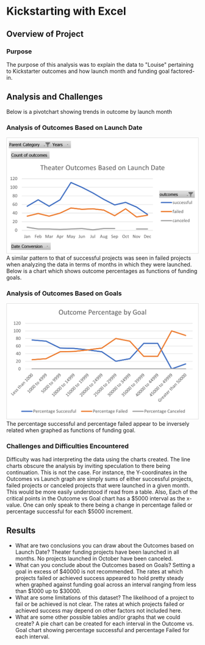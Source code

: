 # Kickstarting with Excel

## Overview of Project

### Purpose
The purpose of this analysis was to explain the data to "Louise" pertaining to Kickstarter outcomes and how launch month and funding goal factored-in.  
## Analysis and Challenges
Below is a pivotchart showing trends in outcome by launch month
### Analysis of Outcomes Based on Launch Date
![](Theater_Outcomes_vs_Launch.png)
A similar pattern to that of successful projects was seen in failed projects when analyzing the data in terms of months in which they were launched. Below is a chart which shows outcome percentages as functions of funding goals.    
### Analysis of Outcomes Based on Goals
![](Outcomes_vs_Goals.png)
The percentage successful and percentage failed appear to be inversely related when graphed as functions of funding goal.
### Challenges and Difficulties Encountered
Difficulty was had interpreting the data using the charts created. The line charts obscure the analysis by inviting speculation to there being continuation. This is not the case. For instance, the Y-coordinates in the Outcomes vs Launch graph are simply sums of either successful projects, failed projects or canceled projects that were launched in a given month. This would be more easily understood if read from a table. Also, Each of the critical points in the Outcome vs Goal chart has a $5000 interval as the x-value. One can only speak to there being a change in percentage failed or percentage successful for each $5000 increment. 
## Results

- What are two conclusions you can draw about the Outcomes based on Launch Date?
Theater funding projects have been launched in all months. No projects launched in October have been canceled.
- What can you conclude about the Outcomes based on Goals?
Setting a goal in excess of $40000 is not recommended. The rates at which projects failed or achieved success appeared to hold pretty steady when graphed against funding goal across an interval ranging from less than $1000 up to $30000.
- What are some limitations of this dataset?
The likelihood of a project to fail or be achieved is not clear. The rates at which projects failed or achieved success may depend on other factors not included here.
- What are some other possible tables and/or graphs that we could create?
A pie chart can be created for each interval in the Outcome vs. Goal chart showing percentage successful and percentage Failed for each interval.
